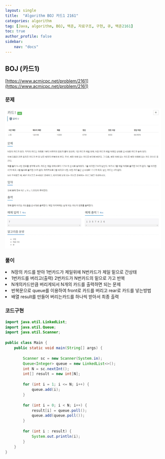 ```yaml
---
layout: single
title:  "Algorithm BOJ 카드1 2161"
categories: algorithm
tag: [Java, algorithm, BOJ, 백준, 자료구조, 구현, 큐, 백준2161]
toc: true
author_profile: false
sidebar:
    nav: "docs"
---
```

## BOJ (카드1)
[https://www.acmicpc.net/problem/2161](https://www.acmicpc.net/problem/2161)

### 문제
![카드1](/assets/img/BOJ2161.jpg)

### 풀이
<li>N장의 카드를 받아 1번카드가 제일위에 N번카드가 제일 밑으로 간상태</li>
<li>1번카드를 버리고(출력) 2번카드가 N번카드의 밑으로 가고 반복</li>
<li>N개의카드만큼 버리게되서 N개의 카드를 출력하면 되는 문제</li>
<li>반복문으로 queue를 이용하여 front로 카드를 버리고 rear로 카드를 넣는방법</li>
<li>배열 result를 만들어 버리는카드를 하나씩 받아서 최종 출력</li>

### 코드구현
```java
import java.util.LinkedList;
import java.util.Queue;
import java.util.Scanner;

public class Main {
    public static void main(String[] args) {

        Scanner sc = new Scanner(System.in);
        Queue<Integer> queue = new LinkedList<>();
        int N = sc.nextInt();
        int[] result = new int[N];

        for (int i = 1; i <= N; i++) {
            queue.add(i);
        }

        for (int i = 0; i < N; i++) {
            result[i] = queue.poll();
            queue.add(queue.poll());
        }

        for (int i : result) {
            System.out.println(i);
        }
    }
}
```

